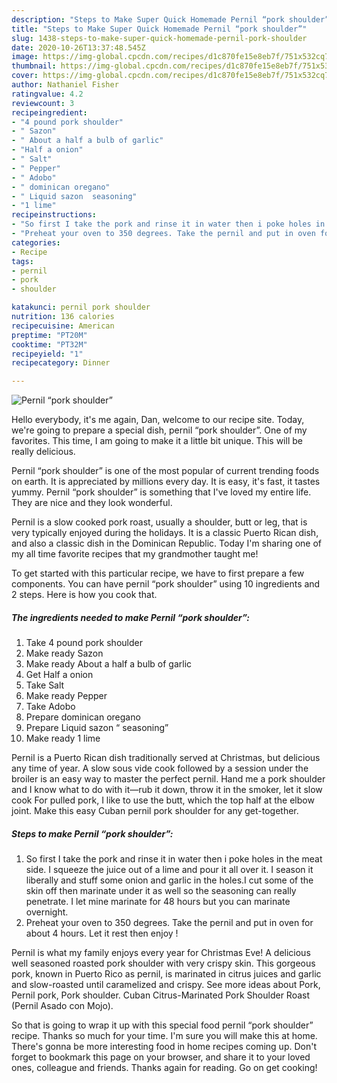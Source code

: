 ```yaml
---
description: "Steps to Make Super Quick Homemade Pernil “pork shoulder”"
title: "Steps to Make Super Quick Homemade Pernil “pork shoulder”"
slug: 1438-steps-to-make-super-quick-homemade-pernil-pork-shoulder
date: 2020-10-26T13:37:48.545Z
image: https://img-global.cpcdn.com/recipes/d1c870fe15e8eb7f/751x532cq70/pernil-pork-shoulder-recipe-main-photo.jpg
thumbnail: https://img-global.cpcdn.com/recipes/d1c870fe15e8eb7f/751x532cq70/pernil-pork-shoulder-recipe-main-photo.jpg
cover: https://img-global.cpcdn.com/recipes/d1c870fe15e8eb7f/751x532cq70/pernil-pork-shoulder-recipe-main-photo.jpg
author: Nathaniel Fisher
ratingvalue: 4.2
reviewcount: 3
recipeingredient:
- "4 pound pork shoulder"
- " Sazon"
- " About a half a bulb of garlic"
- "Half a onion"
- " Salt"
- " Pepper"
- " Adobo"
- " dominican oregano"
- " Liquid sazon  seasoning"
- "1 lime"
recipeinstructions:
- "So first I take the pork and rinse it in water then i poke holes in the meat side. I squeeze the juice out of a lime and pour it all over it. I season it liberally and stuff some onion and garlic in the holes.I cut some of the skin off then marinate under it as well so the seasoning can really penetrate. I let mine marinate for 48 hours but you can marinate overnight."
- "Preheat your oven to 350 degrees. Take the pernil and put in oven for about 4 hours. Let it rest then enjoy !"
categories:
- Recipe
tags:
- pernil
- pork
- shoulder

katakunci: pernil pork shoulder 
nutrition: 136 calories
recipecuisine: American
preptime: "PT20M"
cooktime: "PT32M"
recipeyield: "1"
recipecategory: Dinner

---
```



![Pernil “pork shoulder”](https://img-global.cpcdn.com/recipes/d1c870fe15e8eb7f/751x532cq70/pernil-pork-shoulder-recipe-main-photo.jpg)

Hello everybody, it's me again, Dan, welcome to our recipe site. Today, we're going to prepare a special dish, pernil “pork shoulder”. One of my favorites. This time, I am going to make it a little bit unique. This will be really delicious.

Pernil “pork shoulder” is one of the most popular of current trending foods on earth. It is appreciated by millions every day. It is easy, it's fast, it tastes yummy. Pernil “pork shoulder” is something that I've loved my entire life. They are nice and they look wonderful.

Pernil is a slow cooked pork roast, usually a shoulder, butt or leg, that is very typically enjoyed during the holidays. It is a classic Puerto Rican dish, and also a classic dish in the Dominican Republic. Today I&#39;m sharing one of my all time favorite recipes that my grandmother taught me!


To get started with this particular recipe, we have to first prepare a few components. You can have pernil “pork shoulder” using 10 ingredients and 2 steps. Here is how you cook that.

<!--inarticleads1-->

##### The ingredients needed to make Pernil “pork shoulder”:

1. Take 4 pound pork shoulder
1. Make ready  Sazon
1. Make ready  About a half a bulb of garlic
1. Get Half a onion
1. Take  Salt
1. Make ready  Pepper
1. Take  Adobo
1. Prepare  dominican oregano
1. Prepare  Liquid sazon “ seasoning”
1. Make ready 1 lime


Pernil is a Puerto Rican dish traditionally served at Christmas, but delicious any time of year. A slow sous vide cook followed by a session under the broiler is an easy way to master the perfect pernil. Hand me a pork shoulder and I know what to do with it—rub it down, throw it in the smoker, let it slow cook For pulled pork, I like to use the butt, which the top half at the elbow joint. Make this easy Cuban pernil pork shoulder for any get-together. 

<!--inarticleads2-->

##### Steps to make Pernil “pork shoulder”:

1. So first I take the pork and rinse it in water then i poke holes in the meat side. I squeeze the juice out of a lime and pour it all over it. I season it liberally and stuff some onion and garlic in the holes.I cut some of the skin off then marinate under it as well so the seasoning can really penetrate. I let mine marinate for 48 hours but you can marinate overnight.
1. Preheat your oven to 350 degrees. Take the pernil and put in oven for about 4 hours. Let it rest then enjoy !


Pernil is what my family enjoys every year for Christmas Eve! A delicious well seasoned roasted pork shoulder with very crispy skin. This gorgeous pork, known in Puerto Rico as pernil, is marinated in citrus juices and garlic and slow-roasted until caramelized and crispy. See more ideas about Pork, Pernil pork, Pork shoulder. Cuban Citrus-Marinated Pork Shoulder Roast (Pernil Asado con Mojo). 

So that is going to wrap it up with this special food pernil “pork shoulder” recipe. Thanks so much for your time. I'm sure you will make this at home. There's gonna be more interesting food in home recipes coming up. Don't forget to bookmark this page on your browser, and share it to your loved ones, colleague and friends. Thanks again for reading. Go on get cooking!
